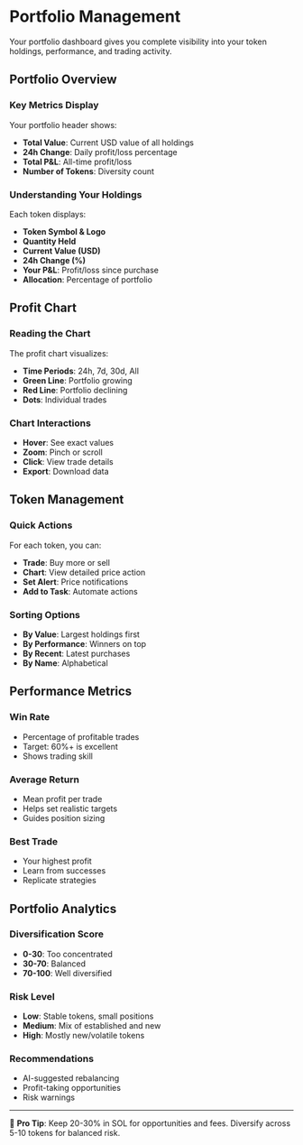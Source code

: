 # Portfolio Management

Your portfolio dashboard gives you complete visibility into your token holdings, performance, and trading activity.

## Portfolio Overview

### Key Metrics Display

Your portfolio header shows:
- **Total Value**: Current USD value of all holdings
- **24h Change**: Daily profit/loss percentage
- **Total P&L**: All-time profit/loss
- **Number of Tokens**: Diversity count

### Understanding Your Holdings

Each token displays:
- **Token Symbol & Logo**
- **Quantity Held**
- **Current Value (USD)**
- **24h Change (%)**
- **Your P&L**: Profit/loss since purchase
- **Allocation**: Percentage of portfolio

## Profit Chart

### Reading the Chart

The profit chart visualizes:
- **Time Periods**: 24h, 7d, 30d, All
- **Green Line**: Portfolio growing
- **Red Line**: Portfolio declining
- **Dots**: Individual trades

### Chart Interactions

- **Hover**: See exact values
- **Zoom**: Pinch or scroll
- **Click**: View trade details
- **Export**: Download data

## Token Management

### Quick Actions

For each token, you can:
- **Trade**: Buy more or sell
- **Chart**: View detailed price action
- **Set Alert**: Price notifications
- **Add to Task**: Automate actions

### Sorting Options

- **By Value**: Largest holdings first
- **By Performance**: Winners on top
- **By Recent**: Latest purchases
- **By Name**: Alphabetical

## Performance Metrics

### Win Rate
- Percentage of profitable trades
- Target: 60%+ is excellent
- Shows trading skill

### Average Return
- Mean profit per trade
- Helps set realistic targets
- Guides position sizing

### Best Trade
- Your highest profit
- Learn from successes
- Replicate strategies

## Portfolio Analytics

### Diversification Score
- **0-30**: Too concentrated
- **30-70**: Balanced
- **70-100**: Well diversified

### Risk Level
- **Low**: Stable tokens, small positions
- **Medium**: Mix of established and new
- **High**: Mostly new/volatile tokens

### Recommendations
- AI-suggested rebalancing
- Profit-taking opportunities
- Risk warnings

---

💼 **Pro Tip**: Keep 20-30% in SOL for opportunities and fees. Diversify across 5-10 tokens for balanced risk.